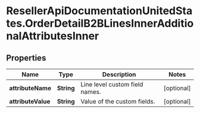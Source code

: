 # ResellerApiDocumentationUnitedStates.OrderDetailB2BLinesInnerAdditionalAttributesInner

## Properties

Name | Type | Description | Notes
------------ | ------------- | ------------- | -------------
**attributeName** | **String** | Line level custom field names. | [optional] 
**attributeValue** | **String** | Value of the custom fields. | [optional] 


